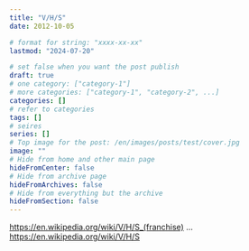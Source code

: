 ```yaml
---
title: "V/H/S"
date: 2012-10-05

# format for string: "xxxx-xx-xx"
lastmod: "2024-07-20"

# set false when you want the post publish
draft: true
# one category: ["category-1"]
# more categories: ["category-1", "category-2", ...]
categories: []
# refer to categories
tags: []
# seires
series: []
# Top image for the post: /en/images/posts/test/cover.jpg
image: ""
# Hide from home and other main page
hideFromCenter: false
# Hide from archive page
hideFromArchives: false
# Hide from everything but the archive
hideFromSection: false
---
```

https://en.wikipedia.org/wiki/V/H/S_(franchise)
...
https://en.wikipedia.org/wiki/V/H/S
<!--more-->
